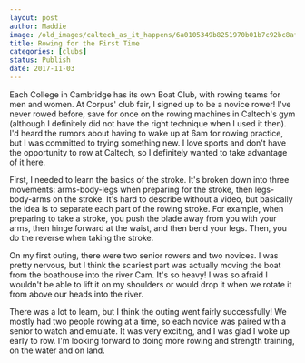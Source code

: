 ```yaml
---
layout: post
author: Maddie
image: /old_images/caltech_as_it_happens/6a0105349b8251970b01b7c92bc8af970b.jpg
title: Rowing for the First Time
categories: [clubs]
status: Publish
date: 2017-11-03
---
```


Each College in Cambridge has its own Boat Club, with rowing teams for men and women. At Corpus' club fair, I signed up to be a novice rower! I've never rowed before, save for once on the rowing machines in Caltech's gym (although I definitely did not have the right technique when I used it then). I'd heard the rumors about having to wake up at 6am for rowing practice, but I was committed to trying something new. I love sports and don't have the opportunity to row at Caltech, so I definitely wanted to take advantage of it here.

First, I needed to learn the basics of the stroke. It's broken down into three movements: arms-body-legs when preparing for the stroke, then legs-body-arms on the stroke. It's hard to describe without a video, but basically the idea is to separate each part of the rowing stroke. For example, when preparing to take a stroke, you push the blade away from you with your arms, then hinge forward at the waist, and then bend your legs. Then, you do the reverse when taking the stroke.

On my first outing, there were two senior rowers and two novices. I was pretty nervous, but I think the scariest part was actually moving the boat from the boathouse into the river Cam. It's so heavy! I was so afraid I wouldn't be able to lift it on my shoulders or would drop it when we rotate it from above our heads into the river.

There was a lot to learn, but I think the outing went fairly successfully! We mostly had two people rowing at a time, so each novice was paired with a senior to watch and emulate. It was very exciting, and I was glad I woke up early to row. I'm looking forward to doing more rowing and strength training, on the water and on land.

